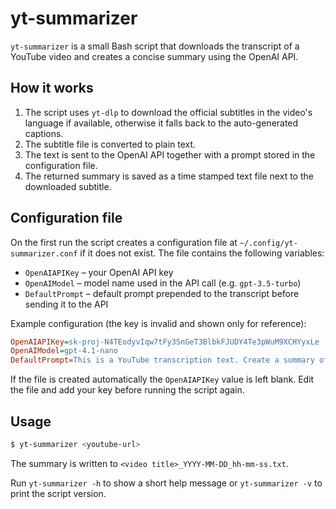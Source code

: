 # yt-summarizer

`yt-summarizer` is a small Bash script that downloads the transcript of a YouTube video and creates a concise summary using the OpenAI API.

## How it works

1. The script uses `yt-dlp` to download the official subtitles in the video's language if available, otherwise it falls back to the auto-generated captions.
2. The subtitle file is converted to plain text.
3. The text is sent to the OpenAI API together with a prompt stored in the configuration file.
4. The returned summary is saved as a time stamped text file next to the downloaded subtitle.

## Configuration file

On the first run the script creates a configuration file at `~/.config/yt-summarizer.conf` if it does not exist. The file contains the following variables:

- `OpenAIAPIKey` – your OpenAI API key
- `OpenAIModel` – model name used in the API call (e.g. `gpt-3.5-turbo`)
- `DefaultPrompt` – default prompt prepended to the transcript before sending it to the API

Example configuration (the key is invalid and shown only for reference):

```ini
OpenAIAPIKey=sk-proj-N4TEodyvIqw7tFy3SnGeT3BlbkFJUDY4Te3pWuM9XCHYyxLe
OpenAIModel=gpt-4.1-nano
DefaultPrompt=This is a YouTube transcription text. Create a summary of this transcription in the language of the transcription. Make the text look like it was written by a human. Be serious, but use a casual tone, focusing on the important aspects of the text. Add timestamps and a brief title (between parenthesis) about the paragraph subject before each paragraph.
```

If the file is created automatically the `OpenAIAPIKey` value is left blank. Edit the file and add your key before running the script again.

## Usage

```bash
$ yt-summarizer <youtube-url>
```

The summary is written to `<video title>_YYYY-MM-DD_hh-mm-ss.txt`.

Run `yt-summarizer -h` to show a short help message or `yt-summarizer -v` to print the script version.

